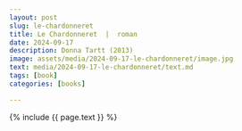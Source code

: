 ```yaml
---
layout: post
slug: le-chardonneret
title: Le Chardonneret  |  roman
date: 2024-09-17
description: Donna Tartt (2013)
image: assets/media/2024-09-17-le-chardonneret/image.jpg
text: media/2024-09-17-le-chardonneret/text.md
tags: [book]
categories: [books]

---
```


{% include  {{ page.text }} %}

